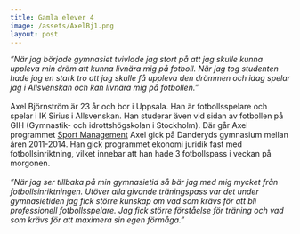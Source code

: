 ```yaml
---
title: Gamla elever 4
image: /assets/AxelBj1.png
layout: post
---
```

<i>”När jag började gymnasiet tvivlade jag stort på att jag skulle kunna uppleva min dröm att kunna livnära mig på fotboll. 
När jag tog studenten hade jag en stark tro att jag skulle få uppleva den drömmen och idag spelar jag i Allsvenskan och kan livnära mig på fotbollen.”</i>
<br>
<br>
Axel Björnström är 23 år och bor i Uppsala. Han är fotbollsspelare och spelar i IK Sirius i Allsvenskan. Han studerar även vid sidan av fotbollen på GIH (Gymnastik- och idrottshögskolan i Stockholm). Där går Axel programmet <a href="https://www.gih.se/Utbildning/Vara-utbildningar/Program/Sport-Management/">Sport Management</a>
Axel gick på Danderyds gymnasium mellan åren 2011-2014. Han gick programmet ekonomi juridik fast med fotbollsinriktning, vilket innebar att han hade 3 fotbollspass i veckan på morgonen.
<br>
<br>
<i>”När jag ser tillbaka på min gymnasietid så bär jag med mig mycket från fotbollsinriktningen. 
Utöver alla givande träningspass var det under gymnasietiden jag fick större kunskap om vad som krävs för att bli professionell fotbollsspelare. 
Jag fick större förståelse för träning och vad som krävs för att maximera sin egen förmåga.”</i>
